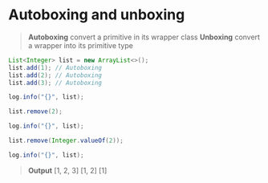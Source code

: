 # Autoboxing and unboxing

> **Autoboxing** convert a primitive in its wrapper class
> **Unboxing** convert a wrapper into its primitive type

``` java
List<Integer> list = new ArrayList<>();
list.add(1); // Autoboxing
list.add(2); // Autoboxing
list.add(3); // Autoboxing

log.info("{}", list);

list.remove(2);

log.info("{}", list);

list.remove(Integer.valueOf(2));

log.info("{}", list);
```

> **Output**
> [1, 2, 3]
> [1, 2]
> [1]
